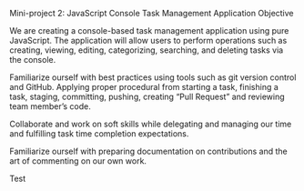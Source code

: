 Mini-project 2: JavaScript Console Task Management Application
Objective

We are creating a console-based task management application using pure JavaScript. The application will allow users to perform operations such as creating, viewing, editing, categorizing, searching, and deleting tasks via the console.

Familiarize ourself with best practices using tools such as git version control and GitHub. Applying proper procedural from starting a task, finishing a task, staging, committing, pushing, creating “Pull Request” and reviewing team member’s code.

Collaborate and work on soft skills while delegating and managing our time and fulfilling task time completion expectations.

Familiarize ourself with preparing documentation on contributions and the art of commenting on our own work.

Test
